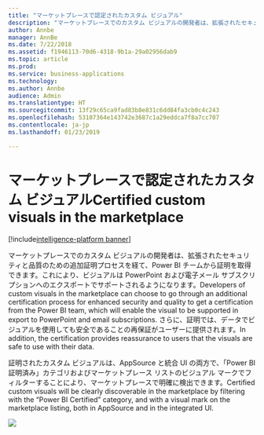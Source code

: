 ```yaml
---
title: "マーケットプレースで認定されたカスタム ビジュアル"
description: "マーケットプレースでのカスタム ビジュアルの開発者は、拡張されたセキュリティと品質のための追加証明プロセスを経て、Power BI チームから証明を取得できます。これにより、ビジュアルは PowerPoint および電子メール サブスクリプションへのエクスポートでサポートされるようになります。"
author: Annbe
manager: AnnBe
ms.date: 7/22/2018
ms.assetid: f1946113-70d6-4318-9b1a-29a02956dab9
ms.topic: article
ms.prod: 
ms.service: business-applications
ms.technology: 
ms.author: Annbe
audience: Admin
ms.translationtype: HT
ms.sourcegitcommit: 13f29c65ca9fad83b8e831c6dd84fa3cb0c4c243
ms.openlocfilehash: 53107364e143742e3687c1a29eddca7f8a7cc707
ms.contentlocale: ja-jp
ms.lasthandoff: 01/23/2019

---
```

# <a name="certified-custom-visuals-in-the-marketplace"></a><span data-ttu-id="a515f-103">マーケットプレースで認定されたカスタム ビジュアル</span><span class="sxs-lookup"><span data-stu-id="a515f-103">Certified custom visuals in the marketplace</span></span>

[!include[intelligence-platform banner](../../includes/intelligence-platform.md)]



<span data-ttu-id="a515f-104">マーケットプレースでのカスタム ビジュアルの開発者は、拡張されたセキュリティと品質のための追加証明プロセスを経て、Power BI チームから証明を取得できます。これにより、ビジュアルは PowerPoint および電子メール サブスクリプションへのエクスポートでサポートされるようになります。</span><span class="sxs-lookup"><span data-stu-id="a515f-104">Developers of custom visuals in the marketplace can choose to go through an additional certification process for enhanced security and quality to get a certification from the Power BI team, which will enable the visual to be supported in export to PowerPoint and email subscriptions.</span></span> <span data-ttu-id="a515f-105">さらに、証明では、データでビジュアルを使用しても安全であることの再保証がユーザーに提供されます。</span><span class="sxs-lookup"><span data-stu-id="a515f-105">In addition, the certification provides reassurance to users that the visuals are safe to use with their data.</span></span>

<span data-ttu-id="a515f-106">証明されたカスタム ビジュアルは、AppSource と統合 UI の両方で、「Power BI 証明済み」カテゴリおよびマーケットプレース リストのビジュアル マークでフィルターすることにより、マーケットプレースで明確に検出できます。</span><span class="sxs-lookup"><span data-stu-id="a515f-106">Certified custom visuals will be clearly discoverable in the marketplace by filtering with the “Power BI Certified” category, and with a visual mark on the marketplace listing, both in AppSource and in the integrated UI.</span></span>

![](media/certified-custom-visuals-marketplace-1.png)



